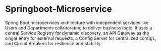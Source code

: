 # Springboot-Microservice
Spring Boot microservices architecture with independent services like Users and Departments collaborating to deliver business logic. It uses a central Service Registry for dynamic discovery, an API Gateway as the single entry for external requests, a Config Server for centralized configs, and Circuit Breakers for resilience and stability.
